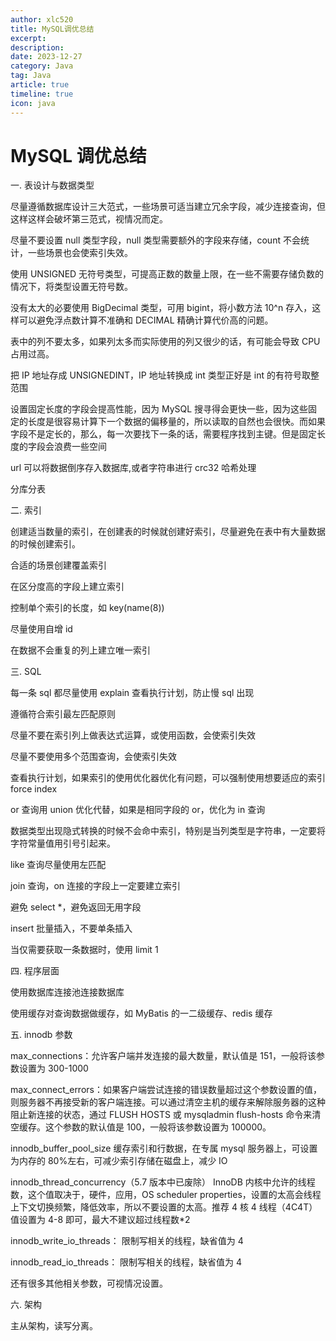 ```yaml
---
author: xlc520
title: MySQL调优总结
excerpt: 
description: 
date: 2023-12-27
category: Java
tag: Java
article: true
timeline: true
icon: java
---
```


# MySQL 调优总结

一. 表设计与数据类型

尽量遵循数据库设计三大范式，一些场景可适当建立冗余字段，减少连接查询，但这样这样会破坏第三范式，视情况而定。

尽量不要设置 null 类型字段，null 类型需要额外的字段来存储，count 不会统计，一些场景也会使索引失效。

使用 UNSIGNED 无符号类型，可提高正数的数量上限，在一些不需要存储负数的情况下，将类型设置无符号数。

没有太大的必要使用 BigDecimal 类型，可用 bigint，将小数方法 10^n 存入，这样可以避免浮点数计算不准确和 DECIMAL 精确计算代价高的问题。

表中的列不要太多，如果列太多而实际使用的列又很少的话，有可能会导致 CPU 占用过高。

把 IP 地址存成 UNSIGNEDINT，IP 地址转换成 int 类型正好是 int 的有符号取整范围

设置固定长度的字段会提高性能，因为 MySQL
搜寻得会更快一些，因为这些固定的长度是很容易计算下一个数据的偏移量的，所以读取的自然也会很快。而如果字段不是定长的，那么，每一次要找下一条的话，需要程序找到主键。但是固定长度的字段会浪费一些空间

url 可以将数据倒序存入数据库,或者字符串进行 crc32 哈希处理

分库分表

二. 索引

创建适当数量的索引，在创建表的时候就创建好索引，尽量避免在表中有大量数据的时候创建索引。

合适的场景创建覆盖索引

在区分度高的字段上建立索引

控制单个索引的长度，如 key(name(8))

尽量使用自增 id

在数据不会重复的列上建立唯一索引

三. SQL

每一条 sql 都尽量使用 explain 查看执行计划，防止慢 sql 出现

遵循符合索引最左匹配原则

尽量不要在索引列上做表达式运算，或使用函数，会使索引失效

尽量不要使用多个范围查询，会使索引失效

查看执行计划，如果索引的使用优化器优化有问题，可以强制使用想要适应的索引 force index

or 查询用 union 优化代替，如果是相同字段的 or，优化为 in 查询

数据类型出现隐式转换的时候不会命中索引，特别是当列类型是字符串，一定要将字符常量值用引号引起来。

like 查询尽量使用左匹配

join 查询，on 连接的字段上一定要建立索引

避免 select *，避免返回无用字段

insert 批量插入，不要单条插入

当仅需要获取一条数据时，使用 limit 1

四. 程序层面

使用数据库连接池连接数据库

使用缓存对查询数据做缓存，如 MyBatis 的一二级缓存、redis 缓存

五. innodb 参数

max_connections：允许客户端并发连接的最大数量，默认值是 151，一般将该参数设置为 300-1000

max_connect_errors：如果客户端尝试连接的错误数量超过这个参数设置的值，则服务器不再接受新的客户端连接。可以通过清空主机的缓存来解除服务器的这种阻止新连接的状态，通过
FLUSH HOSTS 或 mysqladmin flush-hosts 命令来清空缓存。这个参数的默认值是 100，一般将该参数设置为 100000。

innodb_buffer_pool_size 缓存索引和行数据，在专属 mysql 服务器上，可设置为内存的 80%左右，可减少索引存储在磁盘上，减少 IO

innodb_thread_concurrency（5.7 版本中已废除） InnoDB 内核中允许的线程数，这个值取决于，硬件，应用，OS scheduler
properties，设置的太高会线程上下文切换频繁，降低效率，所以不要设置的太高。推荐 4 核 4 线程（4C4T）值设置为 4-8
即可，最大不建议超过线程数*2

innodb_write_io_threads： 限制写相关的线程，缺省值为 4

innodb_read_io_threads： 限制写相关的线程，缺省值为 4

还有很多其他相关参数，可视情况设置。

六. 架构

主从架构，读写分离。
